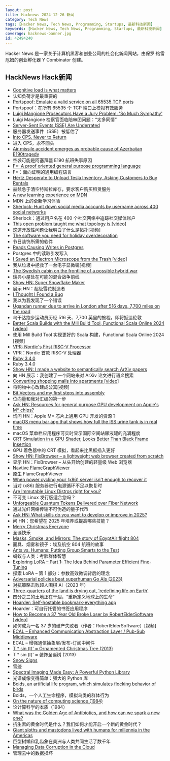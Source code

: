 ```yaml
---
layout: post
title: Hacknews 2024-12-26 新闻
category: Tech News
tags: [Hacker News, Tech News, Programming, Startups, 最新科技新闻]
keywords: [Hacker News, Tech News, Programming, Startups, 最新科技新闻]
coverage: hacknews-banner.jpg
id: 42494240
---
```


Hacker News 是一家关于计算机黑客和创业公司的社会化新闻网站，由保罗·格雷厄姆的创业孵化器 Y Combinator 创建。

## HackNews Hack新闻

- [Cognitive load is what matters](https://minds.md/zakirullin/cognitive)
- 认知负荷才是最重要的
- [Portspoof: Emulate a valid service on all 65535 TCP ports](https://github.com/drk1wi/portspoof)
- Portspoof：在所有 65535 个 TCP 端口上模拟有效服务
- [Luigi Mangione Prosecutors Have a Jury Problem: 'So Much Sympathy'](https://www.newsweek.com/luigi-mangione-jury-sympathy-former-prosecutor-alvin-bragg-terrorism-new-york-brian-thompson-2002626)
- Luigi Mangione 检察官面临陪审团问题：“太多同情”
- [Server-Sent Events (SSE) Are Underrated](https://igorstechnoclub.com/server-sent-events-sse-are-underrated/)
- 服务器发送事件（SSE）被低估了
- [Into CPS, Never to Return](https://bernsteinbear.com/blog/cps/)
- 进入 CPS，永不回头
- [Air missile accident emerges as probable cause of Azerbaijan E190tragedy](https://www.euronews.com/2024/12/25/azerbaijani-passenger-plane-crashes-near-kazakh-city-of-aktau)
- 空袭可能是阿塞拜疆 E190 航班失事原因
- [F*: A proof oriented general purpose programming language](https://fstar-lang.org/)
- F*：面向证明的通用编程语言
- [Hertz Desperate to Unload Tesla Inventory, Asking Customers to Buy Rentals](https://jalopnik.com/hertz-is-so-desperate-to-unload-tesla-inventory-its-cus-1851727725)
- 赫兹急于清空特斯拉库存，要求客户购买租赁服务
- [A new learning experience on MDN](https://developer.mozilla.org/en-US/blog/curriculum-learn-web-development/)
- MDN 上的全新学习体验
- [Sherlock: Hunt down social media accounts by username across 400 social networks](https://sherlockproject.xyz/)
- Sherlock：通过用户名在 400 个社交网络中追踪社交媒体账户
- [This open problem taught me what topology is [video]](https://www.youtube.com/watch?v=IQqtsm-bBRU)
- 这道开放性问题让我明白了什么是拓扑[视频]
- [The software you need for holiday overdecoration](https://www.dbos.dev/blog/ezrgb-dbos-light-shows)
- 节日装饰所需的软件
- [Reads Causing Writes in Postgres](https://jesipow.com/blog/postgres-reads-cause-writes/)
- Postgres 中的读取引发写入
- [I Saved an Electron Microscope from the Trash [video]](https://www.youtube.com/watch?v=Kqx9blbYDB0)
- 我从垃圾中拯救了一台电子显微镜[视频]
- [The Swedish cabin on the frontline of a possible hybrid war](https://www.theguardian.com/world/2024/dec/23/swedish-cabin-frontline-possible-hybrid-war-undersea-cables-sabotage)
- 瑞典小屋处在可能的混合战争前线
- [Show HN: Super Snowflake Maker](https://supersnowflakemaker.com)
- 展示 HN：超级雪花制造者
- [I Thought I Found a Bug](https://www.os2museum.com/wp/i-thought-i-found-a-bug/)
- 我以为我发现了一个错误
- [Ugandan runner due to arrive in London after 516 days, 7,700 miles on the road](https://www.theguardian.com/global-development/2024/dec/20/ugandan-runner-deo-kato-cape-town-london-hope-racism-europe-africa)
- 乌干达跑步运动员历经 516 天、7,700 英里的旅程，即将抵达伦敦
- [Better Scala Builds with the Mill Build Tool, Functional Scala Online 2024 [video]](https://www.youtube.com/watch?v=igarEERjUuQ)
- 使用 Mill Build Tool 实现更好的 Scala 构建，Functional Scala Online 2024 [视频]
- [VPR: Nordic's First RISC-V Processor](https://danielmangum.com/posts/vpr-nordic-risc-v-processor/)
- VPR：Nordic 首款 RISC-V 处理器
- [Ruby 3.4.0](https://www.ruby-lang.org/en/news/2024/12/25/ruby-3-4-0-released/)
- Ruby 3.4.0
- [Show HN: I made a website to semantically search ArXiv papers](https://papermatch.mitanshu.tech/)
- 向 HN 展示：我创建了一个网站来对 ArXiv 论文进行语义搜索
- [Converting shopping malls into apartments [video]](https://www.youtube.com/watch?v=J1GIF6VNipE)
- 将购物中心改建成公寓[视频]
- [Bit Vectors and my first steps into assembly](https://blog.smidt.dev/posts/0004/)
- 位向量和我对汇编的第一步
- [Ask HN: Resources for general purpose GPU development on Apple's M* chips?]()
- 询问 HN：Apple M* 芯片上通用 GPU 开发的资源？
- [macOS menu bar app that shows how full the ISS urine tank is in real time](https://github.com/Jaennaet/pISSStream)
- macOS 菜单栏应用程序可实时显示国际空间站尿液罐的充满程度
- [CRT Simulation in a GPU Shader, Looks Better Than Black Frame Insertion](https://blurbusters.com/crt-simulation-in-a-gpu-shader-looks-better-than-bfi/)
- GPU 着色器中的 CRT 模拟，看起来比黑框插入更好
- [Show HN: FixBrowser – a lightweight web browser created from scratch](https://www.fixbrowser.org/)
- 显示 HN：FixBrowser – 从头开始​​创建的轻量级 Web 浏览器
- [Navtive FlameGraphViewer](https://laladrik.xyz/blog/flameGraphViewer/)
- 原生 FlameGraphViewer
- [When power cycling your (x86) server isn't enough to recover it](https://utcc.utoronto.ca/~cks/space/blog/tech/ServerWhenPowerCycleNotEnough)
- 当对 (x86) 服务器进行电源循环不足以恢复时
- [Are Immutable Linux Distros right for you?](https://linuxblog.io/immutable-linux-distros-are-they-right-for-you-take-the-test/)
- 不可变 Linux 发行版适合您吗？
- [Unforgeable Quantum Tokens Delivered over Fiber Network](https://spectrum.ieee.org/quantum-tokens)
- 通过光纤网络传输不可伪造的量子代币
- [Ask HN: What skills do you want to develop or improve in 2025?]()
- 问 HN：您希望在 2025 年培养或提高哪些技能？
- [Merry Christmas Everyone]()
- 圣诞快乐
- [Masks, Smoke, and Mirrors: The story of EgyptAir flight 804](https://admiralcloudberg.medium.com/masks-smoke-and-mirrors-the-untold-story-of-egyptair-flight-804-42c788fcac2d)
- 面具、烟雾和镜子：埃及航空 804 航班的故事
- [Ants vs. Humans: Putting Group Smarts to the Test](https://wis-wander.weizmann.ac.il/space-physics/ants-vs-humans-putting-group-smarts-test)
- 蚂蚁与人类：考验群体智慧
- [Exploring LoRA – Part 1: The Idea Behind Parameter Efficient Fine-Tuning](https://medium.com/inspiredbrilliance/exploring-lora-part-1-the-idea-behind-parameter-efficient-fine-tuning-and-lora-ec469d176c26)
- 探索 LoRA – 第 1 部分：参数高效微调背后的理念
- [Adversarial policies beat superhuman Go AIs (2023)](https://arxiv.org/abs/2211.00241)
- 对抗策略击败超人围棋 AI（2023 年）
- [Three-quarters of the land is drying out, 'redefining life on Earth'](https://grist.org/international/three-quarters-of-the-worlds-land-is-drying-out-redefining-life-on-earth/)
- 四分之三的土地正在干涸，“重新定义地球上的生命”
- [Hoarder: Self-hostable bookmark-everything app](https://github.com/hoarder-app/hoarder)
- Hoarder：可自行托管的书签应用程序
- [How to Become a 37 Year Old Broke Loser by RobertElderSoftware [video]](https://www.youtube.com/watch?v=tVz_hf4Jbe0)
- 如何成为一名 37 岁的破产失败者（作者：RobertElderSoftware）[视频]
- [ECAL – Enhanced Communication Abstraction Layer / Pub-Sub Middleware](https://github.com/eclipse-ecal/ecal)
- ECAL – 增强通信抽象层/发布-订阅中间件
- [T * sin (t)' ≈ Ornamented Christmas Tree (2013)](https://community.wolfram.com/c/portal/getImageAttachment?filename=tree.gif&userId=93201)
- T * sin (t)' ≈ 装饰圣诞树 (2013)
- [Snow Signs](https://viewsproject.wordpress.com/2024/12/20/snow-signs/)
- 雪迹
- [Spectral Imaging Made Easy: A Powerful Python Library](https://github.com/siapy/siapy-lib)
- 光谱成像变得简单：强大的 Python 库
- [Boids, an artificial life program, which simulates flocking behavior of birds](https://people.ece.cornell.edu/land/courses/ece4760/labs/s2021/Boids/Boids.html)
- Boids，一个人工生命程序，模拟鸟类的群体行为
- [On the nature of computing science (1984)](https://www.cs.utexas.edu/~EWD/transcriptions/EWD08xx/EWD896.html)
- 论计算科学的本质（1984）
- [What was the Golden Age of Antibiotics, and how can we spark a new one?](https://ourworldindata.org/golden-age-antibiotics)
- 抗生素的黄金时代是什么？我们如何才能开启一个新的黄金时代？
- [Giant sloths and mastodons lived with humans for millennia in the Americas](https://phys.org/news/2024-12-giant-sloths-mastodons-coexisted-humans.html)
- 巨型树懒和乳齿象在美洲与人类共同生活了数千年
- [Managing Data Corruption in the Cloud](https://www.mongodb.com/blog/post/managing-data-corruption-in-the-cloud)
- 管理云中的数据损坏

